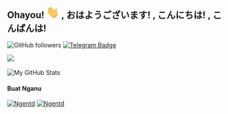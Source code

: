 ## Ohayou! <img src="https://github.com/lynnnnzx/LynnnnZx/raw/anu/wave.gif" width="30px"> , おはようございます! , こんにちは! , こんばんは!

<img alt="GitHub followers" src="https://img.shields.io/github/followers/lynnnnzx?style=plastic&logo=github&logoColor=black"> [![Telegram Badge](https://img.shields.io/badge/Telegram-%40hakazeee-9cf?style=plastic&logo=telegram)](https://t.me/hakazeee) 

![](https://komarev.com/ghpvc/?username=lynnnnzx)

![My GitHub Stats](https://github-readme-stats.vercel.app/api?username=lynnnnzx&count_private=true&show_icons=true&include_all_commits=true&theme=swift&border_radius=30&layout=compact)

#### Buat Nganu
[![Ngentd](https://github-readme-stats.vercel.app/api/pin/?username=lynnnnzx&repo=device_xiaomi_juice&hide_border&theme=buefy&border_radius=30)](https://github.com/lynnnnzx/device_xiaomi_juice)
[![Ngentd](https://github-readme-stats.vercel.app/api/pin/?username=lynnnnzx&repo=vendor_xiaomi_juice&hide_border&theme=buefy&border_radius=30)](https://github.com/lynnnnzx/vendor_xiaomi_juice)

